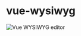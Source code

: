 # vue-wysiwyg

![Vue WYSIWYG editor](https://cloud.githubusercontent.com/assets/11352152/23388265/2be2a302-fd2f-11e6-9c89-0e42bd491866.png)
